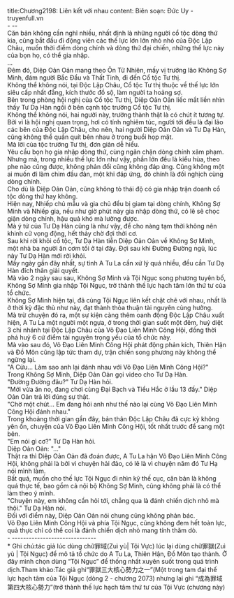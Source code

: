 title:Chương2198: Liên kết với nhau
content:
Biên soạn: Đức Uy - truyenfull.vn<br>- --<br>Căn bản không cần nghĩ nhiều, nhất định là những người cổ tộc dòng thứ kia, cũng bắt đầu đi động viên các thế lực lớn lớn nhỏ nhỏ của Độc Lập Châu, muốn thời điểm dòng chính và dòng thứ đại chiến, những thế lực này của bọn họ, có thể gia nhập.<br>...<br>Đêm đó, Diệp Oản Oản mang theo Ôn Tử Nhiên, mấy vị trưởng lão Không Sợ Minh, đám người Bắc Đẩu và Thất Tinh, đi đến Cổ tộc Tư thị.<br>Không thể không nói, tại Độc Lập Châu, Cổ tộc Tư thị thuộc về thế lực lớn siêu cấp nhất đẳng, kích thước đồ sộ, làm người ta hoảng sợ.<br>Bên trong phòng hội nghị của Cổ tộc Tư thị, Diệp Oản Oản liếc mắt liền nhìn thấy Tư Dạ Hàn ngồi ở bên cạnh tộc trưởng Cổ tộc Tư thị.<br>Không thể không nói, hai người này, trưởng thành thật là có chút ít tương tự.<br>Bởi vì là hội nghị quan trọng, hơi có tính nghiêm túc, người tới đều là đại lão các bên của Độc Lập Châu, cho nên, hai người Diệp Oản Oản và Tư Dạ Hàn, cũng không thể quấn quít bên nhau ở trong buổi họp mặt.<br>Mà lời của tộc trưởng Tư thị, đơn giản dễ hiểu.<br>Yêu cầu bọn họ gia nhập dòng thứ, cùng ngăn chặn dòng chính xâm phạm.<br>Nhưng mà, trong nhiều thế lực lớn như vậy, phần lớn đều là kiểu hùa, theo phe nào cũng được, không phản đối cũng không đáp ứng. Cũng không một ai muốn đi làm chim đầu đàn, một khi đáp ứng, đó chính là đối nghịch cùng dòng chính.<br>Cho dù là Diệp Oản Oản, cũng không tỏ thái độ có gia nhập trận doanh cổ tộc dòng thứ hay không.<br>Hiện nay, Nhiếp chủ mẫu và gia chủ đều bị giam tại dòng chính, Không Sợ Minh và Nhiếp gia, nếu như giờ phút này gia nhập dòng thứ, có lẽ sẽ chọc giận dòng chính, hậu quả khó mà lường được.<br>Mà ý tứ của Tư Dạ Hàn cũng là như vậy, để cho nàng tạm thời không nên khinh cử vọng động, hết thảy chờ đợi thời cơ.<br>Sau khi rời khỏi cổ tộc, Tư Dạ Hàn tiễn Diệp Oản Oản về Không Sợ Minh, một nhà ba người ăn cơm tối ở tại đây. Đợi sau khi Đường Đường ngủ, lúc này Tư Dạ Hàn mới rời khỏi.<br>Mấy ngày gần đây nhất, sự tình A Tu La cần xử lý quá nhiều, đều cần Tư Dạ Hàn đích thân giải quyết.<br>Mà vào 2 ngày sau sau, Không Sợ Minh và Tội Ngục song phương tuyên bố, Không Sợ Minh gia nhập Tội Ngục, trở thành thế lực hạch tâm lớn thứ tư của tổ chức.<br>Không Sợ Minh hiện tại, đã cùng Tội Ngục liên kết chặt chẽ với nhau, nhất là ở thời kỳ đặc thù như này, đạt thành thỏa thuận tài nguyên cùng hưởng.<br>Mà trừ chuyện đó ra, một sự kiện càng thêm oanh động Độc Lập Châu xuất hiện, A Tu La một người một ngựa, ở trong thời gian suốt một đêm, huỷ diệt 3 chi nhánh tại Độc Lập Châu của Võ Đạo Liên Minh Công Hội, đồng thời phá huỷ 6 cứ điểm tài nguyên trọng yếu của tổ chức này.<br>Mà vào sau đó, Võ Đạo Liên Minh Công Hội phát động phản kích, Thiên Hận và Đồ Môn cũng lập tức tham dự, trận chiến song phương này không thể ngừng lại.<br>"A Cửu... Làm sao anh lại đánh nhau với Võ Đạo Liên Minh Công Hội?"<br>Trong Không Sợ Minh, Diệp Oản Oản gọi video cho Tư Dạ Hàn.<br>"Đường Đường đâu?" Tư Dạ Hàn hỏi.<br>"Mới vừa ăn no, đang chơi cùng Đại Bạch và Tiểu Hắc ở lầu 13 đấy." Diệp Oản Oản trả lời đúng sự thật.<br>"Chờ một chút... Em đang hỏi anh như thế nào lại cùng Võ Đạo Liên Minh Công Hội đánh nhau."<br>Trong khoảng thời gian gần đây, bản thân Độc Lập Châu đã cực kỳ không yên ổn, chuyện của Võ Đạo Liên Minh Công Hội, tốt nhất trước để sang một bên.<br>"Em nói gì cơ?" Tư Dạ Hàn hỏi.<br>Diệp Oản Oản: "..."<br>Thật ra thì Diệp Oản Oản đã đoán được, A Tu La hận Võ Đạo Liên Minh Công Hội, không phải là bởi vì chuyện hải đảo, có lẽ là vì chuyện năm đó Tư Hạ nói mình làm.<br>Bất quá, muốn cho thế lực Tội Ngục đi nhìn kỹ thế cục, căn bản là không quá thực tế, bao gồm cả nội bộ Không Sợ Minh, cũng không phải là có thể làm theo ý mình.<br>"Chuyện này, em không cần hỏi tới, chẳng qua là đánh chiến dịch nhỏ mà thôi." Tư Dạ Hàn nói.<br>Đối với điểm này, Diệp Oản Oản nói chung cũng không phản bác.<br>Võ Đạo Liên Minh Công Hội và phía Tội Ngục, cũng không đem hết toàn lực, quả thực chỉ có thể coi là đánh chiến dịch nhỏ mang tính thăm dò.<br>- ------------------------------<br>* Ghi chú:tác giả lúc dùng chữ罪域(Zuì yù| Tội Vực) lúc lại dùng chữ罪獄(Zuì yù | Tội Ngục) để mô tả tổ chức do A Tu La, Thiên Hận, Đồ Môn tạo thành. Ở đây mình chọn dùng “Tội Ngục” để thống nhất xuyên suốt trong quá trình dịch.Tham khảo:Tác giả ghi“罪獄三大核心勢力之一”(Một trong tam đại thế lực hạch tâm của Tội Ngục (dòng 2 - chương 2073) nhưng lại ghi “成為罪域第四大核心勢力”(trở thành thế lực hạch tâm thứ tư của Tội Vực (chương này)